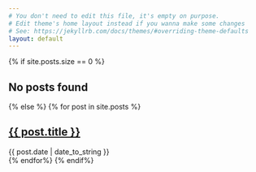 ```yaml
---
# You don't need to edit this file, it's empty on purpose.
# Edit theme's home layout instead if you wanna make some changes
# See: https://jekyllrb.com/docs/themes/#overriding-theme-defaults
layout: default
---
```


{% if site.posts.size == 0 %}
  <h2>No posts found</h2>
{% else %}
  {% for post in site.posts %}
  <div class="content list">
    <div class="list-item">
      <h2 class="list-post-title">
        <a href="{{ site.baseurl | append: post.url }}">{{ post.title }}</a>
      </h2>
      <div class="list-post-date">
        <time>{{ post.date | date_to_string }}</time>
      </div>
    </div>
  </div>
  {% endfor%}
{% endif%}
